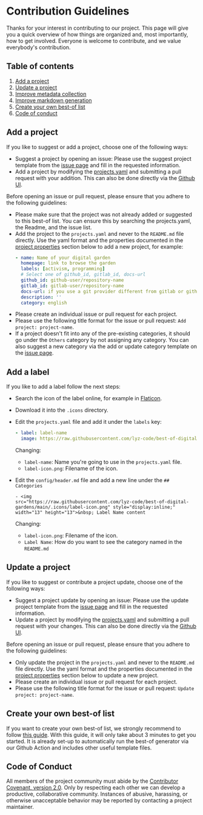 <!-- markdownlint-disable MD024 -->
# Contribution Guidelines

Thanks for your interest in contributing to our project. This page will give you a quick overview of how things are organized and, most importantly, how to get involved. Everyone is welcome to contribute, and we value everybody's contribution.

## Table of contents

1. [Add a project](#add-a-project)
2. [Update a project](#update-a-project)
3. [Improve metadata collection](#improve-metadata-collection)
4. [Improve markdown generation](#improve-markdown-generation)
5. [Create your own best-of list](#improve-markdown-generation)
6. [Code of conduct](#code-of-conduct)

## Add a project

If you like to suggest or add a project, choose one of the following ways:

- Suggest a project by opening an issue: Please use the suggest project template from the [issue page](https://github.com/lyz-code/best-of-digital-gardens/issues/new/choose) and fill in the requested information.
- Add a project by modifying the [projects.yaml](https://github.com/lyz-code/best-of-digital-gardens/blob/main/projects.yaml) and submitting a pull request with your addition. This can also be done directly via the [Github UI](https://github.com/lyz-code/best-of-digital-gardens/edit/main/projects.yaml).

Before opening an issue or pull request, please ensure that you adhere to the following guidelines:

- Please make sure that the project was not already added or suggested to this best-of list. You can ensure this by searching the projects.yaml, the Readme, and the issue list.
- Add the project to the `projects.yaml` and never to the `README.md` file directly. Use the yaml format and the properties documented in the [project properties](#project-properties) section below to add a new project, for example:
    ```yaml
    - name: Name of your digital garden
      homepage: link to browse the garden
      labels: [activism, programming]
      # Select one of github_id, gitlab_id, docs-url
      github_id: github-user/repository-name
      gitlab_id: gitlab-user/repository-name
      docs-url: if you use a git provider different from gitlab or github
      description: ''
      category: english
    ```
- Please create an individual issue or pull request for each project.
- Please use the following title format for the issue or pull request: `Add project: project-name`.
- If a project doesn't fit into any of the pre-existing categories, it should go under the `Others` category by not assigning any category. You can also suggest a new category via the add or update category template on the [issue page](https://github.com/lyz-code/best-of-digital-gardens/issues/new/choose).

## Add a label

If you like to add a label follow the next steps:

* Search the icon of the label online, for example in
    [Flaticon](https://www.flaticon.com/).
* Download it into the `.icons` directory.
* Edit the `projects.yaml` file and add it under the `labels` key:
    ```yaml
    - label: label-name
      image: https://raw.githubusercontent.com/lyz-code/best-of-digital-gardens/main/.icons/label-icon.png
    ```

    Changing:

    * `label-name`: Name you're going to use in the `projects.yaml` file.
    * `label-icon.png`: Filename of the icon.

* Edit the `config/header.md` file and add a new line under the `## Categories`
    ~~~
    - <img
    src="https://raw.githubusercontent.com/lyz-code/best-of-digital-gardens/main/.icons/label-icon.png" style="display:inline;" width="13" height="13">&nbsp; Label Name content
    ~~~

    Changing:

    * `label-icon.png`: Filename of the icon.
    * `Label Name`: How do you want to see the category named in the `README.md`

## Update a project

If you like to suggest or contribute a project update, choose one of the following ways:

- Suggest a project update by opening an issue: Please use the update project template from the [issue page](https://github.com/lyz-code/best-of-digital-gardens/issues/new/choose) and fill in the requested information.
- Update a project by modifying the [projects.yaml](https://github.com/lyz-code/best-of-digital-gardens/blob/main/projects.yaml) and submitting a pull request with your changes. This can also be done directly via the [Github UI](https://github.com/lyz-code/best-of-digital-gardens/edit/main/projects.yaml).

Before opening an issue or pull request, please ensure that you adhere to the following guidelines:

- Only update the project in the `projects.yaml` and never to the `README.md` file directly. Use the yaml format and the properties documented in the [project properties](#project-properties) section below to update a new project.
- Please create an individual issue or pull request for each project.
- Please use the following title format for the issue or pull request: `Update project: project-name`.

## Create your own best-of list

If you want to create your own best-of list, we strongly recommend to follow [this guide](https://github.com/best-of-lists/best-of/blob/main/create-best-of-list.md). With this guide, it will only take about 3 minutes to get you started. It is already set-up to automatically run the best-of generator via our Github Action and includes other useful template files.

## Code of Conduct

All members of the project community must abide by the [Contributor Covenant, version 2.0](./.github/CODE_OF_CONDUCT.md). Only by respecting each other we can develop a productive, collaborative community. Instances of abusive, harassing, or otherwise unacceptable behavior may be reported by contacting a project maintainer.
